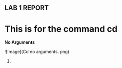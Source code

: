 ## LAB 1 REPORT 

# This is for the command cd 

**No Arguments** 

![Image](Cd no arguments. png) 

1. 
